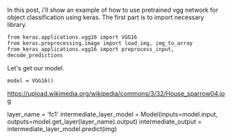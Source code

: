 In this post, i'll show an example of how to use pretrained vgg network for object classification using keras.
The first part is to import necessary library.

```
from keras.applications.vgg16 import VGG16
from keras.preprocessing.image import load_img, img_to_array
from keras_applications.vgg16 import preprocess_input, decode_predictions

```
Let's get our model.
```
model = VGG16()
```

https://upload.wikimedia.org/wikipedia/commons/3/32/House_sparrow04.jpg



layer_name = 'fc1'
intermediate_layer_model = Model(inputs=model.input,
                                 outputs=model.get_layer(layer_name).output)
intermediate_output = intermediate_layer_model.predict(img)

